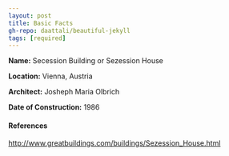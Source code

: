 ```yaml
---
layout: post
title: Basic Facts
gh-repo: daattali/beautiful-jekyll
tags: [required]
---
```


**Name:** Secession Building or Sezession House

**Location:** Vienna, Austria

**Architect:** Josheph Maria Olbrich

**Date of Construction:** 1986




#### References
http://www.greatbuildings.com/buildings/Sezession_House.html
